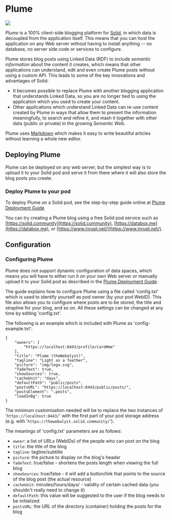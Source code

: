 # Plume

<img src="https://deiu.github.io/solid-plume/img/logo.png">

*Plume* is a 100% client-side blogging platform for [Solid](https://solid.mit.edu/), in which data is decoupled from the application itself. This means that you can host the application on any Web server without having to install anything -- no database, no server side code or services to configure.

Plume stores blog posts using Linked Data (RDF) to include *semantic information* about the content it creates, which means that other applications can understand, edit and even create Plume posts without using a custom API. This leads to some of the key innovations and advantages of Solid:

- It becomes possible to replace Plume with another blogging application that understands Linked Data, so you are no longer tied to using the application which you used to create your content.
- Other applications which understand Linked Data can re-use content  created by Plume in ways that allow them to present the information meaningfully, to search and refine it, and mash it together with other data (public or private) in the growing *Semantic Web*.

Plume uses [Markdown](https://en.wikipedia.org/wiki/Markdown) which makes it easy to write beautiful articles without learning a whole new editor.

## Deploying Plume

Plume can be deployed on any web server, but the simplest way is to upload it to your Solid pod and serve it from there where it will also store the blog posts you create.

### Deploy Plume to your pod

To deploy Plume on a Solid pod, see the step-by-step guide online at [Plume Deployment Guide](https://thewebalyst.solid.community/plume/?post=https%3A%2F%2Fthewebalyst.solid.community%2Fpublic%2Fposts%2F%2F1555171264494-how-to-deploy-plume-blog-on-your-solid-pod.ttl)

You can try creating a Plume blog using a free Solid pod service such as [https://solid.community](https://solid.community), [https://databox.me](https://databox.me), or [https://www.inrupt.net/](https://www.inrupt.net/).

## Configuration

### Configuring Plume
Plume does not support dynamic configuration of data spaces, which means you will have to either run it on your own Web server or manually upload it to your Solid pod as described in the [Plume Deployment Guide](https://thewebalyst.solid.community/plume/?post=https%3A%2F%2Fthewebalyst.solid.community%2Fpublic%2Fposts%2F%2F1555171264494-how-to-deploy-plume-blog-on-your-solid-pod.ttl).

The guide explains how to configure Plume using a file called 'config.txt' which is used to identify yourself as pod owner (by your pod WebID). This file also allows you to configure where posts are to be stored, the title and strapline for your blog, and so on. All these settings can be changed at any time by editing 'config.txt'.

The following is an example which is included with Plume as 'config-example.txt':

```
{
    "owners": [
        "https://localhost:8443/profile/card#me"
    ],
    "title": "Plume (theWebalyst)",
    "tagline": "Light as a feather",
    "picture": "img/logo.svg",
    "fadeText": true,
    "showSources": true,
    "cacheUnit": "days",
    "defaultPath": "public/posts",
    "postsURL": "https://localhost:8443/public/posts/",
    "postsElement": ".posts",
    "loadInBg": true
}
```

The minimum customisation needed will be to replace the two instances of '`https://localhost:8443/`' with the first part of your pod storage address (e.g. with '`https://thewebalyst.solid.community/`').

The meanings of 'config.txt' parameters are as follows:

* `owner`: a list of URLs (WebIDs) of the people who can post on the blog
* `title`: the title of the blog
* `tagline`: tagline/subtitle
* `picture`: the picture to display on the blog's header
* `fadeText`: true/false - shortens the posts length when viewing the full blog
* `showSources`: true/false - it will add a button/link that points to the source of the blog post (the actual resource)
* `cacheUnit`: minutes/hours/days/ - validity of certain cached data (you shouldn't really need to change it)
* `defaultPath`: this value will be suggested to the user if the blog needs to be initialized
* `postsURL`: the URL of the directory (container) holding the posts for the blog
